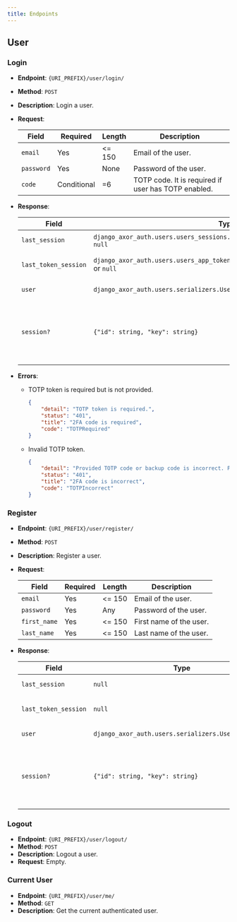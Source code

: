 ```yaml
---
title: Endpoints
---
```


## User

### Login

- **Endpoint**: `{URI_PREFIX}/user/login/`
- **Method**: `POST`
- **Description**: Login a user.
- **Request**:

  | Field      | Required    | Length | Description                                         |
  | ---------- | ----------- | ------ | --------------------------------------------------- |
  | `email`    | Yes         | <= 150 | Email of the user.                                  |
  | `password` | Yes         | None   | Password of the user.                               |
  | `code`     | Conditional | =6     | TOTP code. It is required if user has TOTP enabled. |

- **Response**:

  | Field                | Type                                                                                   | Description                                                                    |
  | -------------------- | -------------------------------------------------------------------------------------- | ------------------------------------------------------------------------------ |
  | `last_session`       | `django_axor_auth.users.users_sessions.serializers.UserSessionSerializer` or `null`    | Last session information.                                                      |
  | `last_token_session` | `django_axor_auth.users.users_app_tokens.serializers.UserAppTokenSerializer` or `null` | Last token session information.                                                |
  | `user`               | `django_axor_auth.users.serializers.UserSerializer`                                    | User information.                                                              |
  | `session?`           | `{"id": string, "key": string}`                                                        | Session information. Only available if app-token based authentication is used. |

- **Errors**:

  - TOTP token is required but is not provided.

    ```json
    {
    	"detail": "TOTP token is required.",
    	"status": "401",
    	"title": "2FA code is required",
    	"code": "TOTPRequired"
    }
    ```

  - Invalid TOTP token.

    ```json
    {
    	"detail": "Provided TOTP code or backup code is incorrect. Please try again.",
    	"status": "401",
    	"title": "2FA code is incorrect",
    	"code": "TOTPIncorrect"
    }
    ```

### Register

- **Endpoint**: `{URI_PREFIX}/user/register/`
- **Method**: `POST`
- **Description**: Register a user.
- **Request**:

  | Field        | Required | Length | Description             |
  | ------------ | -------- | ------ | ----------------------- |
  | `email`      | Yes      | <= 150 | Email of the user.      |
  | `password`   | Yes      | Any    | Password of the user.   |
  | `first_name` | Yes      | <= 150 | First name of the user. |
  | `last_name`  | Yes      | <= 150 | Last name of the user.  |

- **Response**:

  | Field                | Type                                                | Description                                                                    |
  | -------------------- | --------------------------------------------------- | ------------------------------------------------------------------------------ |
  | `last_session`       | `null`                                              | Last session information.                                                      |
  | `last_token_session` | `null`                                              | Last token session information.                                                |
  | `user`               | `django_axor_auth.users.serializers.UserSerializer` | User information.                                                              |
  | `session?`           | `{"id": string, "key": string}`                     | Session information. Only available if app-token based authentication is used. |

### Logout

- **Endpoint**: `{URI_PREFIX}/user/logout/`
- **Method**: `POST`
- **Description**: Logout a user.
- **Request**: Empty.

### Current User

- **Endpoint**: `{URI_PREFIX}/user/me/`
- **Method**: `GET`
- **Description**: Get the current authenticated user.
